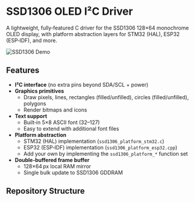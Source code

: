 # SSD1306 OLED I²C Driver

A lightweight, fully‑featured C driver for the SSD1306 128×64 monochrome OLED display, with platform abstraction layers for STM32 (HAL), ESP32 (ESP‑IDF), and more.

![SSD1306 Demo](docs/ssd1306-demo.png)

## Features

- **I²C interface** (no extra pins beyond SDA/SCL + power)
- **Graphics primitives**  
  - Draw pixels, lines, rectangles (filled/unfilled), circles (filled/unfilled), polygons  
  - Render bitmaps and icons
- **Text support**  
  - Built‑in 5×8 ASCII font (32–127)  
  - Easy to extend with additional font files
- **Platform abstraction**  
  - STM32 (HAL) implementation (`ssd1306_platform_stm32.c`)  
  - ESP32 (ESP‑IDF) implementation (`ssd1306_platform_esp32.cpp`)  
  - Add your own by implementing the `ssd1306_platform_*` function set
- **Double‑buffered frame buffer**  
  - 128×64 px local RAM mirror  
  - Single bulk update to SSD1306 GDDRAM

## Repository Structure
